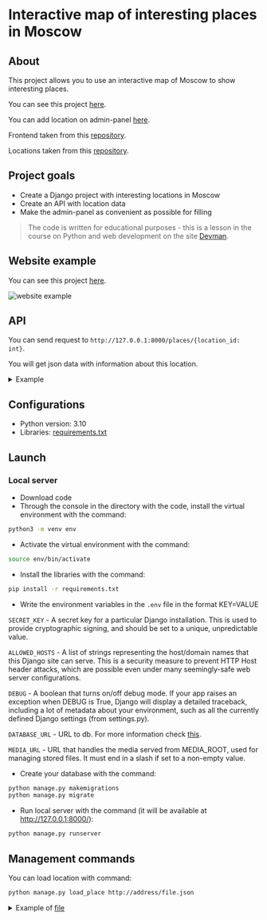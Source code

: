 # Interactive map of interesting places in Moscow

## About
This project allows you to use an interactive map of Moscow to show interesting places.

You can see this project [here](https://etokosmo.pythonanywhere.com/).

You can add location on admin-panel [here](https://etokosmo.pythonanywhere.com/admin/).

Frontend taken from this [repository](https://github.com/devmanorg/where-to-go-frontend).

Locations taken from this [repository](https://github.com/devmanorg/where-to-go-places).

## Project goals

* Create a Django project with interesting locations in Moscow
* Create an API with location data
* Make the admin-panel as convenient as possible for filling

> The code is written for educational purposes - this is a lesson in the course on Python and web development on the site [Devman](https://dvmn.org).

## Website example

You can see this project [here](https://etokosmo.pythonanywhere.com/).

![website example](https://user-images.githubusercontent.com/93794917/180652312-b4e9d5ab-d98f-455c-91bf-53b212a633ff.png)

## API

You can send request to `http://127.0.0.1:8000/places/{location_id: int}`.

You will get json data with information about this location.

<details>
  <summary>Example</summary>

#### Request
`http://127.0.0.1:8000/places/1`

#### Response
```json
{
  "title": "Экскурсионная компания «Легенды Москвы»",
  "imgs": [
    "/media/%D0%AD%D0%BA%D1%81%D0%BA%D1%83%D1%80%D1%81%D0%B8%D0%BE%D0%BD%D0%BD%D0%B0%D1%8F%20%D0%BA%D0%BE%D0%BC%D0%BF%D0%B0%D0%BD%D0%B8%D1%8F%20%C2%AB%D0%9B%D0%B5%D0%B3%D0%B5%D0%BD%D0%B4%D1%8B%20%D0%9C%D0%BE%D1%81%D0%BA%D0%B2%D1%8B%C2%BB/4f793576c79c1cbe68b73800ae06f06f.jpg",
    "/media/%D0%AD%D0%BA%D1%81%D0%BA%D1%83%D1%80%D1%81%D0%B8%D0%BE%D0%BD%D0%BD%D0%B0%D1%8F%20%D0%BA%D0%BE%D0%BC%D0%BF%D0%B0%D0%BD%D0%B8%D1%8F%20%C2%AB%D0%9B%D0%B5%D0%B3%D0%B5%D0%BD%D0%B4%D1%8B%20%D0%9C%D0%BE%D1%81%D0%BA%D0%B2%D1%8B%C2%BB/7a7631bab8af3e340993a6fb1ded3e73.jpg",
    "/media/%D0%AD%D0%BA%D1%81%D0%BA%D1%83%D1%80%D1%81%D0%B8%D0%BE%D0%BD%D0%BD%D0%B0%D1%8F%20%D0%BA%D0%BE%D0%BC%D0%BF%D0%B0%D0%BD%D0%B8%D1%8F%20%C2%AB%D0%9B%D0%B5%D0%B3%D0%B5%D0%BD%D0%B4%D1%8B%20%D0%9C%D0%BE%D1%81%D0%BA%D0%B2%D1%8B%C2%BB/a55cbc706d764c1764dfccf832d50541.jpg",
    "/media/%D0%AD%D0%BA%D1%81%D0%BA%D1%83%D1%80%D1%81%D0%B8%D0%BE%D0%BD%D0%BD%D0%B0%D1%8F%20%D0%BA%D0%BE%D0%BC%D0%BF%D0%B0%D0%BD%D0%B8%D1%8F%20%C2%AB%D0%9B%D0%B5%D0%B3%D0%B5%D0%BD%D0%B4%D1%8B%20%D0%9C%D0%BE%D1%81%D0%BA%D0%B2%D1%8B%C2%BB/65153b5c595345713f812d1329457b54.jpg",
    "/media/%D0%AD%D0%BA%D1%81%D0%BA%D1%83%D1%80%D1%81%D0%B8%D0%BE%D0%BD%D0%BD%D0%B0%D1%8F%20%D0%BA%D0%BE%D0%BC%D0%BF%D0%B0%D0%BD%D0%B8%D1%8F%20%C2%AB%D0%9B%D0%B5%D0%B3%D0%B5%D0%BD%D0%B4%D1%8B%20%D0%9C%D0%BE%D1%81%D0%BA%D0%B2%D1%8B%C2%BB/0a79676b3d5e3b394717b4bf2e610a57.jpg",
    "/media/%D0%AD%D0%BA%D1%81%D0%BA%D1%83%D1%80%D1%81%D0%B8%D0%BE%D0%BD%D0%BD%D0%B0%D1%8F%20%D0%BA%D0%BE%D0%BC%D0%BF%D0%B0%D0%BD%D0%B8%D1%8F%20%C2%AB%D0%9B%D0%B5%D0%B3%D0%B5%D0%BD%D0%B4%D1%8B%20%D0%9C%D0%BE%D1%81%D0%BA%D0%B2%D1%8B%C2%BB/1e27f507cb72e76b604adbe5e7b5f315.jpg"
  ],
  "description_short": "Неважно, живёте ли вы в Москве всю жизнь или впервые оказались в столице, составить ёмкий, познавательный и впечатляющий маршрут по городу — творческая и непростая задача. И её с удовольствием берёт на себя экскурсионная компания «Легенды Москвы»!",
  "description_long": "&lt;p&gt;Экскурсия от компании &amp;laquo;Легенды Москвы&amp;raquo; &amp;mdash; простой, удобный и приятный способ познакомиться с городом или освежить свои чувства к нему. Что выберете вы &amp;mdash; классическую или необычную экскурсию, пешую прогулку или путешествие по городу на автобусе? Любые варианты можно скомбинировать в уникальный маршрут и создать собственную индивидуальную &lt;strong&gt;экскурсионную программу&lt;/strong&gt;.&lt;/p&gt;\r\n&lt;p&gt;Компания &amp;laquo;Легенды Москвы&amp;raquo; сотрудничает с аккредитованными экскурсоводами и тщательно следит за качеством экскурсий и сервиса. Автобусные экскурсии проводятся на комфортабельном современном транспорте. Для вашего удобства вы можете заранее забронировать конкретное место в автобусе &amp;mdash; это делает посадку организованной и понятной.&lt;/p&gt;\r\n&lt;p&gt;По любым вопросам вы можете круглосуточно обратиться по телефонам горячей линии.&lt;/p&gt;\r\n&lt;p&gt;Подробности узнавайте &lt;a class=\"\\&amp;quot;external-link\\&amp;quot;\" href=\"\\&amp;quot;https:/moscowlegends.ru\" target=\"\\&amp;quot;_blank\\&amp;quot;\"&gt;на сайте&lt;/a&gt;. За обновлениями удобно следить &lt;a class=\"\\&amp;quot;external-link\\&amp;quot;\" href=\"\\&amp;quot;https:/vk.com/legends_of_moscow\" target=\"\\&amp;quot;_blank\\&amp;quot;\"&gt;&amp;laquo;ВКонтакте&amp;raquo;&lt;/a&gt;, &lt;a class=\"\\&amp;quot;external-link\\&amp;quot;\" href=\"\\&amp;quot;https:/www.facebook.com/legendsofmoscow?ref=bookmarks\" target=\"\\&amp;quot;_blank\\&amp;quot;\"&gt;в Facebook&lt;/a&gt;.&lt;/p&gt;",
  "coordinates": {
    "lng": 37.64912239999976,
    "lat": 55.77754550000014
  }
}
```
</details>

## Configurations

* Python version: 3.10
* Libraries: [requirements.txt](https://github.com/etokosmo/interactive_map/blob/main/requirements.txt)

## Launch

### Local server

- Download code
- Through the console in the directory with the code, install the virtual environment with the command:
```bash
python3 -m venv env
```

- Activate the virtual environment with the command:
```bash
source env/bin/activate
```

- Install the libraries with the command:
```bash
pip install -r requirements.txt
```

- Write the environment variables in the `.env` file in the format KEY=VALUE

`SECRET_KEY` - A secret key for a particular Django installation. This is used to provide cryptographic signing, and should be set to a unique, unpredictable value.

`ALLOWED_HOSTS` - A list of strings representing the host/domain names that this Django site can serve. This is a security measure to prevent HTTP Host header attacks, which are possible even under many seemingly-safe web server configurations.

`DEBUG` - A boolean that turns on/off debug mode. If your app raises an exception when DEBUG is True, Django will display a detailed traceback, including a lot of metadata about your environment, such as all the currently defined Django settings (from settings.py).

`DATABASE_URL` - URL to db. For more information check [this](https://github.com/jazzband/dj-database-url).

`MEDIA_URL` - URL that handles the media served from MEDIA_ROOT, used for managing stored files. It must end in a slash if set to a non-empty value.

- Create your database with the command:
```bash
python manage.py makemigrations
python manage.py migrate
```

- Run local server with the command (it will be available at http://127.0.0.1:8000/):
```bash
python manage.py runserver
```

## Management commands
You can load location with command:
```bash
python manage.py load_place http://address/file.json
```
<details>
  <summary>Example of <a href="https://raw.githubusercontent.com/devmanorg/where-to-go-places/master/places/%D0%90%D0%BD%D1%82%D0%B8%D0%BA%D0%B0%D1%84%D0%B5%20Bizone.json">file</a></summary>

```json
{
    "title": "Антикафе Bizone",
    "imgs": [
        "https://raw.githubusercontent.com/devmanorg/where-to-go-places/master/media/1f09226ae0edf23d20708b4fcc498ffd.jpg",
        "https://raw.githubusercontent.com/devmanorg/where-to-go-places/master/media/6e1c15fd7723e04e73985486c441e061.jpg",
        "https://raw.githubusercontent.com/devmanorg/where-to-go-places/master/media/be067a44fb19342c562e9ffd815c4215.jpg",
        "https://raw.githubusercontent.com/devmanorg/where-to-go-places/master/media/f6148bf3acf5328347f2762a1a674620.jpg",
        "https://raw.githubusercontent.com/devmanorg/where-to-go-places/master/media/b896253e3b4f092cff47a02885450b5c.jpg",
        "https://raw.githubusercontent.com/devmanorg/where-to-go-places/master/media/605da4a5bc8fd9a748526bef3b02120f.jpg"
    ],
    "description_short": "Настольные и компьютерные игры, виртуальная реальность и насыщенная программа мероприятий — новое антикафе Bizone предлагает два уровня удовольствий для вашего уединённого отдыха или радостных встреч с родными, друзьями, коллегами.",
    "description_long": "<p>Рядом со станцией метро «Войковская» открылось антикафе Bizone, в котором создание качественного отдыха стало делом жизни для всей команды. Создатели разделили пространство на две зоны, одна из которых доступна для всех посетителей, вторая — только для совершеннолетних гостей.</p><p>В Bizone вы платите исключительно за время посещения. В стоимость уже включены напитки, сладкие угощения, библиотека комиксов, большая коллекция популярных настольных и видеоигр. Также вы можете арендовать ВИП-зал для большой компании и погрузиться в мир виртуальной реальности с помощью специальных очков от топового производителя.</p><p>В течение недели организаторы проводят разнообразные встречи для меломанов и киноманов. Также можно присоединиться к английскому разговорному клубу или посетить образовательные лекции и мастер-классы. Летом организаторы запускают марафон настольных игр. Каждый день единомышленники собираются, чтобы порубиться в «Мафию», «Имаджинариум», Codenames, «Манчкин», Ticket to ride, «БЭНГ!» или «Колонизаторов». Точное расписание игр ищите в группе антикафе <a class=\"external-link\" href=\"https://vk.com/anticafebizone\" target=\"_blank\">«ВКонтакте»</a>.</p><p>Узнать больше об антикафе Bizone и забронировать стол вы можете <a class=\"external-link\" href=\"http://vbizone.ru/\" target=\"_blank\">на сайте</a> и <a class=\"external-link\" href=\"https://www.instagram.com/anticafe.bi.zone/\" target=\"_blank\">в Instagram</a>.</p>",
    "coordinates": {
        "lng": "37.50169",
        "lat": "55.816591"
    }
}
```
</details>
